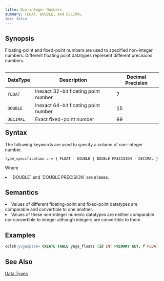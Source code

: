 ```yaml
---
title: Non-integer Numbers
summary: FLOAT, DOUBLE, and DECIMAL
toc: false
---
```

<style>
table {
  float: left;
}
#psyn {
  text-indent: 50px;
}
#ptodo {
  color: red
}
</style>

## Synopsis
Floating-point and fixed-point numbers are used to specified non-integer numbers. Different floating point datatypes represent different precisions numbers.

DataType | Description | Decimal Precision |
---------|-----|-----|
`FLOAT` | Inexact 32-bit floating point number | 7 |
`DOUBLE` | Inexact 64-bit floating point number | 15 |
`DECIMAL` | Exact fixed-point number | 99 |

## Syntax
The following keywords are used to specify a column of non-integer number.
```
type_specification ::= { FLOAT | DOUBLE | DOUBLE PRECISION | DECIMAL }
```
Where
<li>`DOUBLE` and `DOUBLE PRECISION` are aliases.</li>

## Semantics

<li>Values of different floating-point and fixed-point datatypes are comparable and convertible to one another.</li>
<li>Values of these non-integer numeric datatypes are neither comparable nor convertible to integer although integers are convertible to them.</li>

## Examples
``` sql
cqlsh:yugaspace> CREATE TABLE yuga_floats (id INT PRIMARY KEY, f FLOAT, d1 DOUBLE, d2 DOUBLE PRECISION, d DECIMAL);
```

## See Also

[Data Types](..#datatypes)
